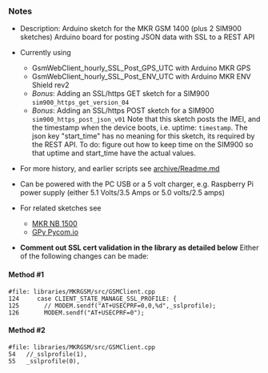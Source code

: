 ### Notes
* Description: Arduino sketch for the MKR GSM 1400 (plus 2 SIM900 sketches) Arduino board for posting JSON data with SSL to a REST API
* Currently using
    * GsmWebClient_hourly_SSL_Post_GPS_UTC with Arduino MKR GPS
    * GsmWebClient_hourly_SSL_Post_ENV_UTC with Arduino MKR ENV Shield rev2 
    * *Bonus*: Adding an SSL/https GET sketch for a SIM900 `sim900_https_get_version_04`
    * *Bonus*: Adding an SSL/https POST sketch for a SIM900 `sim900_https_post_json_v01`
      Note that this sketch posts the IMEI, and the timestamp when the device boots,
      i.e. uptime: `timestamp`.  The json key "start_time" has no meaning for this sketch, its required by the REST API.  To do: figure out how to keep time on the SIM900 so that uptime and start_time have the actual values.

* For more history, and earlier scripts see [archive/Readme.md](archive)
* Can be powered with the PC USB or a 5 volt charger, e.g. Raspberry Pi power supply (either 5.1 Volts/3.5 Amps or 5.0 volts/2.5 amps)
* For related sketches see
    * [MKR NB 1500](https://github.com/johnedstone/MKR-NB-1500-sketches)
    * [GPy Pycom.io](https://github.com/johnedstone/pycom-gpy)

* __Comment out SSL cert validation in the library as detailed below__
Either of the following changes can be made:

#### Method #1
```
#file: libraries/MKRGSM/src/GSMClient.cpp
124     case CLIENT_STATE_MANAGE_SSL_PROFILE: {
125       // MODEM.sendf("AT+USECPRF=0,0,%d",_sslprofile);
126       MODEM.sendf("AT+USECPRF=0");
```

#### Method #2
```
#file: libraries/MKRGSM/src/GSMClient.cpp
54   //_sslprofile(1),
55   _sslprofile(0),
```

